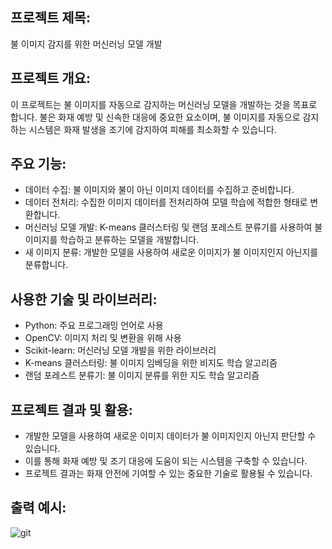 ## 프로젝트 제목: 
불 이미지 감지를 위한 머신러닝 모델 개발

## 프로젝트 개요: 
이 프로젝트는 불 이미지를 자동으로 감지하는 머신러닝 모델을 개발하는 것을 목표로 합니다. 불은 화재 예방 및 신속한 대응에 중요한 요소이며, 불 이미지를 자동으로 감지하는 시스템은 화재 발생을 조기에 감지하여 피해를 최소화할 수 있습니다.

## 주요 기능:
- 데이터 수집: 불 이미지와 불이 아닌 이미지 데이터를 수집하고 준비합니다.
- 데이터 전처리: 수집한 이미지 데이터를 전처리하여 모델 학습에 적합한 형태로 변환합니다.
- 머신러닝 모델 개발: K-means 클러스터링 및 랜덤 포레스트 분류기를 사용하여 불 이미지를 학습하고 분류하는 모델을 개발합니다.
- 새 이미지 분류: 개발한 모델을 사용하여 새로운 이미지가 불 이미지인지 아닌지를 분류합니다.

## 사용한 기술 및 라이브러리:
- Python: 주요 프로그래밍 언어로 사용
- OpenCV: 이미지 처리 및 변환을 위해 사용
- Scikit-learn: 머신러닝 모델 개발을 위한 라이브러리
- K-means 클러스터링: 불 이미지 임베딩을 위한 비지도 학습 알고리즘
- 랜덤 포레스트 분류기: 불 이미지 분류를 위한 지도 학습 알고리즘

## 프로젝트 결과 및 활용:
- 개발한 모델을 사용하여 새로운 이미지 데이터가 불 이미지인지 아닌지 판단할 수 있습니다.
- 이를 통해 화재 예방 및 조기 대응에 도움이 되는 시스템을 구축할 수 있습니다.
- 프로젝트 결과는 화재 안전에 기여할 수 있는 중요한 기술로 활용될 수 있습니다.

## 출력 예시:
![git](https://github.com/Leekhoo/fire_project/assets/137920352/615e4107-7aea-45bb-b883-820bf689d881)
